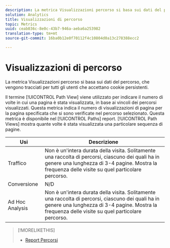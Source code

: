 ```yaml
---
description: La metrica Visualizzazioni percorso si basa sui dati del percorso, che vengono tracciati per tutti gli utenti che accettano cookie persistenti.
solution: Analytics
title: Visualizzazioni di percorso
topic: Metrics
uuid: ceab036c-8e0c-43b7-946a-aeba6a253982
translation-type: tm+mt
source-git-commit: 16ba0b12e0f70112f4c10804d0a13c278388ecc2

---
```



# Visualizzazioni di percorso

La metrica Visualizzazioni percorso si basa sui dati del percorso, che vengono tracciati per tutti gli utenti che accettano cookie persistenti.

Il termine [!UICONTROL Path View] viene utilizzato per indicare il numero di volte in cui una pagina è stata visualizzata, in base ai vincoli dei percorsi visualizzati. Questa metrica indica il numero di visualizzazioni di pagina per la pagina specificata che si sono verificate nel percorso selezionato. Questa metrica è disponibile nel [!UICONTROL Paths] report. [!UICONTROL Path Views] mostra quante volte è stata visualizzata una particolare sequenza di pagine.

| Usi | Descrizione |
|---|---|
| Traffico | Non è un'intera durata della visita. Solitamente una raccolta di percorsi, ciascuno dei quali ha in genere una lunghezza di 3-4 pagine. Mostra la frequenza delle visite su quel particolare percorso. |
| Conversione | N/D |
| Ad Hoc Analysis | Non è un'intera durata della visita. Solitamente una raccolta di percorsi, ciascuno dei quali ha in genere una lunghezza di 3-4 pagine. Mostra la frequenza delle visite su quel particolare percorso. |

>[!MORELIKETHIS]
>
>* [Report Percorsi](/help/components/c-variables/dimensionslist/reports-paths.md)

